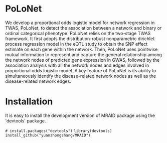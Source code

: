 # PoLoNet
We develop a proportional odds logistic model for network regression in TWAS, PoLoNet, to detect the association between a network and binary or ordinal categorical phenotype. PoLoNet relies on the two-stage TWAS framework. It first adopts the distribution-robust nonparametric dirichlet process regression model in the eQTL study to obtain the SNP effect estimate on each gene within the network. Then, PoLoNet uses pointwise mutual information to represent and capture the general relationship among the network nodes of predicted gene expression in GWAS, followed by the association analysis with all the network nodes and edges involved in proportional odds logistic model. A key feature of PoLoNet is its ability to simultaneously identify the disease-related network nodes as well as the disease-related network edges. 

# Installation
It is easy to install the development version of MRAID package using the 'devtools' package.

`# install.packages("devtools")`
`library(devtools)`
`install_github("yuanzhongshang/MRAID")`
